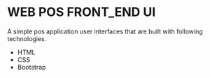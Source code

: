 # WEB POS FRONT_END UI

A simple pos application user interfaces that are built with following technologies.
* HTML
* CSS 
* Bootstrap